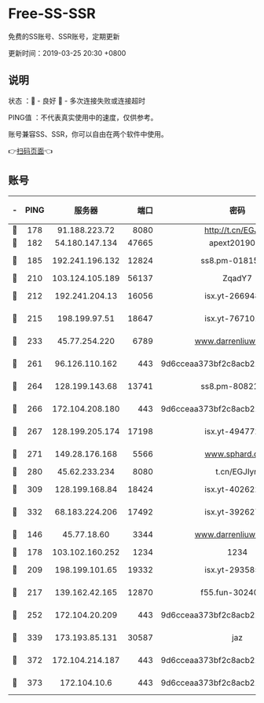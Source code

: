 # Free-SS-SSR

免费的SS账号、SSR账号，定期更新

更新时间：2019-03-25 20:30 +0800

## 说明

状态     ：🙂 - 良好 🙁 - 多次连接失败或连接超时

PING值   ：不代表真实使用中的速度，仅供参考。

账号兼容SS、SSR，你可以自由在两个软件中使用。

👉[扫码页面](https://liesauer.github.io/Free-SS-SSR/)👈

## 账号

|-|PING|服务器|端口|密码|加密方式|区域|
|:----:|:----:|:-----:|-----:|:----:|:----:|:----:|
|🙂|178|91.188.223.72|8080|http://t.cn/EGJIyrl|rc4-md5|RU|
|🙂|182|54.180.147.134|47665|apext2019001|chacha20|KR|
|🙂|185|192.241.196.132|12824|ss8.pm-01815174|aes-256-cfb|US|
|🙂|210|103.124.105.189|56137|ZqadY7|chacha20|CN|
|🙂|212|192.241.204.13|16056|isx.yt-26694898|aes-256-cfb|US|
|🙂|215|198.199.97.51|18647|isx.yt-76710107|aes-256-cfb|US|
|🙂|233|45.77.254.220|6789|www.darrenliuwei.com|aes-256-cfb|SG|
|🙂|261|96.126.110.162|443|9d6cceaa373bf2c8acb22e60b6a58be6|aes-256-cfb|US|
|🙂|264|128.199.143.68|13741|ss8.pm-80821206|aes-256-cfb|SG|
|🙂|266|172.104.208.180|443|9d6cceaa373bf2c8acb22e60b6a58be6|aes-256-cfb|US|
|🙂|267|128.199.205.174|17198|isx.yt-49477216|aes-256-cfb|SG|
|🙂|271|149.28.176.168|5566|www.sphard.com|aes-256-cfb|AU|
|🙂|280|45.62.233.234|8080|t.cn/EGJIyrl|rc4-md5|CA|
|🙂|309|128.199.168.84|18424|isx.yt-40262228|aes-256-cfb|SG|
|🙂|332|68.183.224.206|17492|isx.yt-39262764|aes-256-cfb|SG|
|🙂|146|45.77.18.60|3344|www.darrenliuwei.com|aes-256-cfb|JP|
|🙂|178|103.102.160.252|1234|1234|rc4-md5|JP|
|🙂|209|198.199.101.65|19332|isx.yt-29358597|aes-256-cfb|US|
|🙂|217|139.162.42.165|12870|f55.fun-30240273|aes-256-cfb|SG|
|🙂|252|172.104.20.209|443|9d6cceaa373bf2c8acb22e60b6a58be6|aes-256-cfb|US|
|🙂|339|173.193.85.131|30587|jaz|aes-256-cfb|US|
|🙁|372|172.104.214.187|443|9d6cceaa373bf2c8acb22e60b6a58be6|aes-256-cfb|US|
|🙁|373|172.104.10.6|443|9d6cceaa373bf2c8acb22e60b6a58be6|aes-256-cfb|US|
